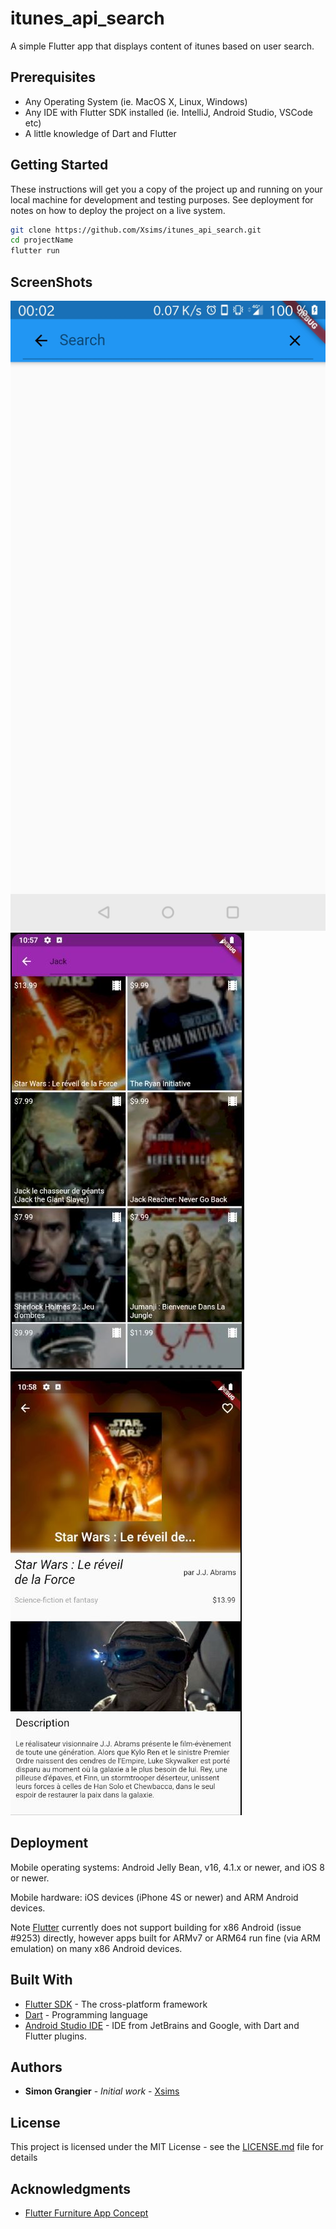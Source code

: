 # itunes_api_search

A simple Flutter app that displays content of itunes based on user search.

## Prerequisites

* Any Operating System (ie. MacOS X, Linux, Windows)
* Any IDE with Flutter SDK installed (ie. IntelliJ, Android Studio, VSCode etc)
* A little knowledge of Dart and Flutter

## Getting Started

These instructions will get you a copy of the project up and running on your local machine for development and testing purposes. See deployment for notes on how to deploy the project on a live system.

```bash
git clone https://github.com/Xsims/itunes_api_search.git
cd projectName
flutter run
```

## ScreenShots
![Main Screen](screenshots/main.jpg)
![Result Screen](screenshots/list.jpg)
![Details Screen](screenshots/detail.jpg)

## Deployment

Mobile operating systems: Android Jelly Bean, v16, 4.1.x or newer, and iOS 8 or newer.

Mobile hardware: iOS devices (iPhone 4S or newer) and ARM Android devices.

Note [Flutter](https://flutter.io/faq/#what-devices-and-os-versions-does-flutter-run-on) currently does not support building for x86 Android (issue #9253) directly, however apps built for ARMv7 or ARM64 run fine (via ARM emulation) on many x86 Android devices.

## Built With

* [Flutter SDK](https://flutter.dev/docs/get-started/install) - The cross-platform framework
* [Dart](https://dart.dev/) - Programming language
* [Android Studio IDE](https://developer.android.com/studio/) - IDE from JetBrains and Google, with Dart and Flutter plugins.

## Authors

* **Simon Grangier** - *Initial work* - [Xsims](https://github.com/Xsims)

## License

This project is licensed under the MIT License - see the [LICENSE.md](LICENSE.md) file for details

## Acknowledgments

* [Flutter Furniture App Concept](https://github.com/JideGuru/FlutterFurnitureAppUI)

